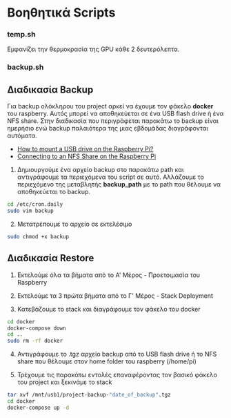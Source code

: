 # Βοηθητικά Scripts

### temp.sh

Εμφανίζει την θερμοκρασία της GPU κάθε 2 δευτερόλεπτα. 

### backup.sh
## Διαδικασία Backup

Για backup ολόκληρου του project αρκεί να έχουμε τον φάκελο **docker** του raspberry. Αυτός μπορεί να αποθηκεύεται σε ένα USB flash drive ή ένα NFS share. Στην διαδικασία που περιγράφεται παρακάτω το backup είναι ημερήσιο ενώ backup παλαιότερα της μιας εβδομάδας διαγράφονται αυτόματα. 
- [How to mount a USB drive on the Raspberry Pi?](https://raspberrytips.com/mount-usb-drive-raspberry-pi/)
- [Connecting to an NFS Share on the Raspberry Pi](https://pimylifeup.com/raspberry-pi-nfs-client/)

1. Δημιουργούμε ένα αρχείο backup στο παρακάτω path και αντιγράφουμε τα περιεχόμενα του script σε αυτό. Αλλάζουμε το περιεχόμενο της μεταβλητής **backup_path** με το path που θέλουμε να αποθηκεύεται το backup.

```bash
cd /etc/cron.daily
sudo vim backup
```
2. Μετατρέπουμε το αρχείο σε εκτελέσιμο

```bash
sudo chmod +x backup
```

## Διαδικασία Restore

1. Εκτελούμε όλα τα βήματα από το Α' Μέρος - Προετοιμασία του Raspberry

2. Εκτελούμε τα 3 πρώτα βήματα από το Γ' Μέρος - Stack Deployment 

3. Κατεβάζουμε το stack και διαγράφουμε τον φάκελο του docker

 ```bash
cd docker
docker-compose down
cd ..
sudo rm -rf docker
```

4. Αντιγράφουμε το .tgz αρχείο backup από το USB flash drive ή το NFS share που θέλουμε στον home folder του raspberry (/home/pi)

5. Τρέχουμε τις παρακάτω εντολές επαναφέροντας τον βασικό φάκελο του project και ξεκινάμε το stack 

 ```bash
tar xvf /mnt/usb1/project-backup-"date_of_backup".tgz 
cd docker
docker-compose up -d
```